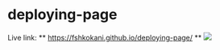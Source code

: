 # deploying-page
Live link: ** https://fshkokani.github.io/deploying-page/ **
![](deploying-page/page.jpg)